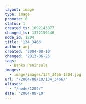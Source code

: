 ```yaml
---
layout: image
type: image
promote: 0
status: 1
created_ts: 1092143877
changed_ts: 1372159446
node_id: 1204
title: '134_3466'
author: anj
created: '2004-08-10'
changed: '2013-06-25'
tags:
  - Banks Peninsula
images:
  - image/images/134_3466-1204.jpg
url: "/2004/08/10/134_3466/"
aliases:
  - "/node/1204/"
date: '2004-08-10'
---
```


